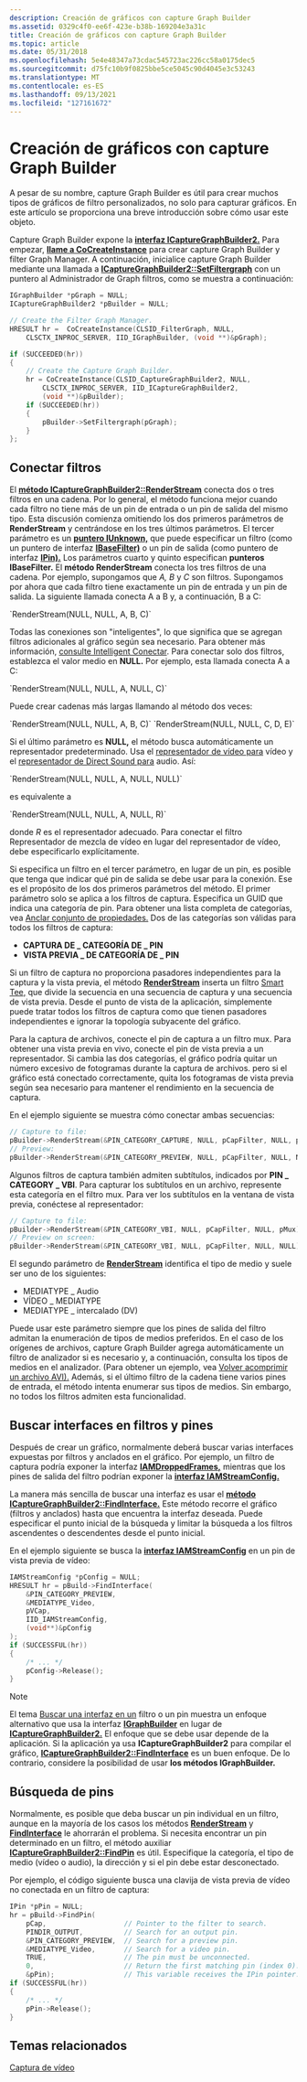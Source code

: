 ```yaml
---
description: Creación de gráficos con capture Graph Builder
ms.assetid: 0329c4f0-ee6f-423e-b38b-169204e3a31c
title: Creación de gráficos con capture Graph Builder
ms.topic: article
ms.date: 05/31/2018
ms.openlocfilehash: 5e4e48347a73cdac545723ac226cc58a0175dec5
ms.sourcegitcommit: d75fc10b9f0825bbe5ce5045c90d4045e3c53243
ms.translationtype: MT
ms.contentlocale: es-ES
ms.lasthandoff: 09/13/2021
ms.locfileid: "127161672"
---
```

# <a name="building-graphs-with-the-capture-graph-builder"></a>Creación de gráficos con capture Graph Builder

A pesar de su nombre, capture Graph Builder es útil para crear muchos tipos de gráficos de filtro personalizados, no solo para capturar gráficos. En este artículo se proporciona una breve introducción sobre cómo usar este objeto.

Capture Graph Builder expone la [**interfaz ICaptureGraphBuilder2.**](/windows/desktop/api/Strmif/nn-strmif-icapturegraphbuilder2) Para empezar, [**llame a CoCreateInstance**](/windows/desktop/api/combaseapi/nf-combaseapi-cocreateinstance) para crear capture Graph Builder y filter Graph Manager. A continuación, inicialice capture Graph Builder mediante una llamada a [**ICaptureGraphBuilder2::SetFiltergraph**](/windows/desktop/api/Strmif/nf-strmif-icapturegraphbuilder2-setfiltergraph) con un puntero al Administrador de Graph filtros, como se muestra a continuación:


```C++
IGraphBuilder *pGraph = NULL;
ICaptureGraphBuilder2 *pBuilder = NULL;

// Create the Filter Graph Manager.
HRESULT hr =  CoCreateInstance(CLSID_FilterGraph, NULL,
    CLSCTX_INPROC_SERVER, IID_IGraphBuilder, (void **)&pGraph);

if (SUCCEEDED(hr))
{
    // Create the Capture Graph Builder.
    hr = CoCreateInstance(CLSID_CaptureGraphBuilder2, NULL,
        CLSCTX_INPROC_SERVER, IID_ICaptureGraphBuilder2, 
        (void **)&pBuilder);
    if (SUCCEEDED(hr))
    {
        pBuilder->SetFiltergraph(pGraph);
    }
};
```



## <a name="connecting-filters"></a>Conectar filtros

El [**método ICaptureGraphBuilder2::RenderStream**](/windows/desktop/api/Strmif/nf-strmif-icapturegraphbuilder2-renderstream) conecta dos o tres filtros en una cadena. Por lo general, el método funciona mejor cuando cada filtro no tiene más de un pin de entrada o un pin de salida del mismo tipo. Esta discusión comienza omitiendo los dos primeros parámetros de **RenderStream** y centrándose en los tres últimos parámetros. El tercer parámetro es un [**puntero IUnknown,**](/windows/desktop/api/unknwn/nn-unknwn-iunknown) que puede especificar un filtro (como un puntero de interfaz [**IBaseFilter)**](/windows/desktop/api/Strmif/nn-strmif-ibasefilter) o un pin de salida (como puntero de interfaz [**IPin).**](/windows/desktop/api/Strmif/nn-strmif-ipin) Los parámetros cuarto y quinto especifican **punteros IBaseFilter.** El **método RenderStream** conecta los tres filtros de una cadena. Por ejemplo, supongamos que *A,* *B* y *C* son filtros. Supongamos por ahora que cada filtro tiene exactamente un pin de entrada y un pin de salida. La siguiente llamada conecta A a B y, a continuación, B a C:

<dl> `RenderStream(NULL, NULL, A, B, C)`  
</dl>

Todas las conexiones son "inteligentes", lo que significa que se agregan filtros adicionales al gráfico según sea necesario. Para obtener más información, [consulte Intelligent Conectar](intelligent-connect.md). Para conectar solo dos filtros, establezca el valor medio en **NULL.** Por ejemplo, esta llamada conecta A a C:

<dl> `RenderStream(NULL, NULL, A, NULL, C)`  
</dl>

Puede crear cadenas más largas llamando al método dos veces:

<dl> `RenderStream(NULL, NULL, A, B, C)`  
`RenderStream(NULL, NULL, C, D, E)`  
</dl>

Si el último parámetro es **NULL,** el método busca automáticamente un representador predeterminado. Usa el [representador de vídeo para](video-renderer-filter.md) vídeo y el [representador de Direct Sound para](directsound-renderer-filter.md) audio. Así:

<dl> `RenderStream(NULL, NULL, A, NULL, NULL)`  
</dl>

es equivalente a

<dl> `RenderStream(NULL, NULL, A, NULL, R)`  
</dl>

donde *R* es el representador adecuado. Para conectar el filtro Representador de mezcla de vídeo en lugar del representador de vídeo, debe especificarlo explícitamente.

Si especifica un filtro en el tercer parámetro, en lugar de un pin, es posible que tenga que indicar qué pin de salida se debe usar para la conexión. Ese es el propósito de los dos primeros parámetros del método. El primer parámetro solo se aplica a los filtros de captura. Especifica un GUID que indica una categoría de pin. Para obtener una lista completa de categorías, vea [Anclar conjunto de propiedades.](pin-property-set.md) Dos de las categorías son válidas para todos los filtros de captura:

-   **CAPTURA DE \_ CATEGORÍA DE \_ PIN**
-   **VISTA PREVIA \_ DE CATEGORÍA DE \_ PIN**

Si un filtro de captura no proporciona pasadores independientes para la captura y la vista previa, el método [**RenderStream**](/windows/desktop/api/Strmif/nf-strmif-icapturegraphbuilder2-renderstream) inserta un filtro [Smart Tee,](smart-tee-filter.md) que divide la secuencia en una secuencia de captura y una secuencia de vista previa. Desde el punto de vista de la aplicación, simplemente puede tratar todos los filtros de captura como que tienen pasadores independientes e ignorar la topología subyacente del gráfico.

Para la captura de archivos, conecte el pin de captura a un filtro mux. Para obtener una vista previa en vivo, conecte el pin de vista previa a un representador. Si cambia las dos categorías, el gráfico podría quitar un número excesivo de fotogramas durante la captura de archivos. pero si el gráfico está conectado correctamente, quita los fotogramas de vista previa según sea necesario para mantener el rendimiento en la secuencia de captura.

En el ejemplo siguiente se muestra cómo conectar ambas secuencias:


```C++
// Capture to file:
pBuilder->RenderStream(&PIN_CATEGORY_CAPTURE, NULL, pCapFilter, NULL, pMux);
// Preview:
pBuilder->RenderStream(&PIN_CATEGORY_PREVIEW, NULL, pCapFilter, NULL, NULL);
```



Algunos filtros de captura también admiten subtítulos, indicados por **PIN \_ CATEGORY \_ VBI**. Para capturar los subtítulos en un archivo, represente esta categoría en el filtro mux. Para ver los subtítulos en la ventana de vista previa, conéctese al representador:


```C++
// Capture to file:
pBuilder->RenderStream(&PIN_CATEGORY_VBI, NULL, pCapFilter, NULL, pMux);
// Preview on screen:
pBuilder->RenderStream(&PIN_CATEGORY_VBI, NULL, pCapFilter, NULL, NULL);
```



El segundo parámetro de [**RenderStream**](/windows/desktop/api/Strmif/nf-strmif-icapturegraphbuilder2-renderstream) identifica el tipo de medio y suele ser uno de los siguientes:

-   MEDIATYPE \_ Audio
-   VÍDEO \_ MEDIATYPE
-   MEDIATYPE \_ intercalado (DV)

Puede usar este parámetro siempre que los pines de salida del filtro admitan la enumeración de tipos de medios preferidos. En el caso de los orígenes de archivos, capture Graph Builder agrega automáticamente un filtro de analizador si es necesario y, a continuación, consulta los tipos de medios en el analizador. (Para obtener un ejemplo, vea [Volver acomprimir un archivo AVI).](recompressing-an-avi-file.md) Además, si el último filtro de la cadena tiene varios pines de entrada, el método intenta enumerar sus tipos de medios. Sin embargo, no todos los filtros admiten esta funcionalidad.

## <a name="finding-interfaces-on-filters-and-pins"></a>Buscar interfaces en filtros y pines

Después de crear un gráfico, normalmente deberá buscar varias interfaces expuestas por filtros y anclados en el gráfico. Por ejemplo, un filtro de captura podría exponer la interfaz [**IAMDroppedFrames,**](/windows/desktop/api/Strmif/nn-strmif-iamdroppedframes) mientras que los pines de salida del filtro podrían exponer la [**interfaz IAMStreamConfig.**](/windows/desktop/api/Strmif/nn-strmif-iamstreamconfig)

La manera más sencilla de buscar una interfaz es usar el [**método ICaptureGraphBuilder2::FindInterface.**](/windows/desktop/api/Strmif/nf-strmif-icapturegraphbuilder2-findinterface) Este método recorre el gráfico (filtros y anclados) hasta que encuentra la interfaz deseada. Puede especificar el punto inicial de la búsqueda y limitar la búsqueda a los filtros ascendentes o descendentes desde el punto inicial.

En el ejemplo siguiente se busca la [**interfaz IAMStreamConfig**](/windows/desktop/api/Strmif/nn-strmif-iamstreamconfig) en un pin de vista previa de vídeo:


```C++
IAMStreamConfig *pConfig = NULL;
HRESULT hr = pBuild->FindInterface(
    &PIN_CATEGORY_PREVIEW, 
    &MEDIATYPE_Video,
    pVCap, 
    IID_IAMStreamConfig, 
    (void**)&pConfig
);
if (SUCCESSFUL(hr))
{
    /* ... */
    pConfig->Release();
}
```



> [!Note]  
> El tema [Buscar una interfaz en un](find-an-interface-on-a-filter-or-pin.md) filtro o un pin muestra un enfoque alternativo que usa la interfaz [**IGraphBuilder**](/windows/desktop/api/Strmif/nn-strmif-igraphbuilder) en lugar de [**ICaptureGraphBuilder2.**](/windows/desktop/api/Strmif/nn-strmif-icapturegraphbuilder2) El enfoque que se debe usar depende de la aplicación. Si la aplicación ya usa **ICaptureGraphBuilder2** para compilar el gráfico, [**ICaptureGraphBuilder2::FindInterface**](/windows/desktop/api/Strmif/nf-strmif-icapturegraphbuilder2-findinterface) es un buen enfoque. De lo contrario, considere la posibilidad de usar **los métodos IGraphBuilder.**

 

## <a name="finding-pins"></a>Búsqueda de pins

Normalmente, es posible que deba buscar un pin individual en un filtro, aunque en la mayoría de los casos los métodos [**RenderStream**](/windows/desktop/api/Strmif/nf-strmif-icapturegraphbuilder2-renderstream) y [**FindInterface**](/windows/desktop/api/Strmif/nf-strmif-icapturegraphbuilder2-findinterface) le ahorrarán el problema. Si necesita encontrar un pin determinado en un filtro, el método auxiliar [**ICaptureGraphBuilder2::FindPin**](/windows/desktop/api/Strmif/nf-strmif-icapturegraphbuilder2-findpin) es útil. Especifique la categoría, el tipo de medio (vídeo o audio), la dirección y si el pin debe estar desconectado.

Por ejemplo, el código siguiente busca una clavija de vista previa de vídeo no conectada en un filtro de captura:


```C++
IPin *pPin = NULL;
hr = pBuild->FindPin(
    pCap,                   // Pointer to the filter to search.
    PINDIR_OUTPUT,          // Search for an output pin.
    &PIN_CATEGORY_PREVIEW,  // Search for a preview pin.
    &MEDIATYPE_Video,       // Search for a video pin.
    TRUE,                   // The pin must be unconnected. 
    0,                      // Return the first matching pin (index 0).
    &pPin);                 // This variable receives the IPin pointer.
if (SUCCESSFUL(hr))
{
    /* ... */
    pPin->Release();
}
```



## <a name="related-topics"></a>Temas relacionados

<dl> <dt>

[Captura de vídeo](video-capture.md)
</dt> </dl>

 

 
